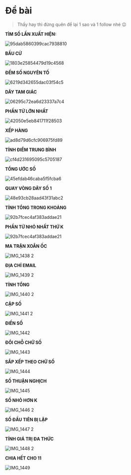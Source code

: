 # Đề bài

> Thấy hay thì đừng quên để lại 1 sao và 1 follow nhé 😉

**TÌM SỐ LẦN XUẤT HIỆN:**

![95dab5860399cac7938810](https://user-images.githubusercontent.com/84088181/136099918-fbf847a3-45e6-4eb3-a000-f69b9bd61f0c.jpg)

**BẦU CỬ**

![1803e25854479d19c4568](https://user-images.githubusercontent.com/84088181/136099919-f87cdd18-a0a0-4ecf-9cfa-03d5789cc9fa.jpg)

**ĐẾM SỐ NGUYÊN TỐ**

![6219d342655dac03f54c5](https://user-images.githubusercontent.com/84088181/136099922-46cf6456-3cc1-435b-8caf-c4916918c328.jpg)

**DÃY TAM GIÁC**

![06295c72ea6d23337a7c4](https://user-images.githubusercontent.com/84088181/136099924-ab6aa8fc-c493-42d3-965b-460796e7ae1d.jpg)

**PHẦN TỬ LỚN NHẤT**

![42050e5eb841711f28503](https://user-images.githubusercontent.com/84088181/136099926-d4d54e99-2ddd-40fd-a07c-63830f15d744.jpg)

**XẾP HÀNG**

![ad8d79d6cfc906975fd89](https://user-images.githubusercontent.com/84088181/136099929-8412f45a-6d81-4586-baa5-2c8602f1e037.jpg)

**TÍNH ĐIỂM TRUNG BÌNH**

![cf4d231695095c5705187](https://user-images.githubusercontent.com/84088181/136099932-be2830b4-cfcf-4b3f-8e3a-2e896558ea1f.jpg)

**TỔNG ƯỚC SỐ**

![45efdab46caba5f5fcba6](https://user-images.githubusercontent.com/84088181/136099933-f1ba296e-aa18-410c-9865-3c1943486cff.jpg)

**QUAY VÒNG DÃY SỐ 1**

![48e93cb28aad43f31abc2](https://user-images.githubusercontent.com/84088181/136099937-6218bd4e-f27c-4565-b565-0bd51cd7575e.jpg)

**TÍNH TỔNG TRONG KHOẢNG**

![92b7fcec4af383addae21](https://user-images.githubusercontent.com/84088181/136099939-26d97087-9f19-489f-88b9-0df4f48fa749.jpg)

**PHẦN TỬ NHỎ NHẤT THỨ K**

![92b7fcec4af383addae21](https://user-images.githubusercontent.com/84088181/136099939-26d97087-9f19-489f-88b9-0df4f48fa749.jpg)

**MA TRẬN XOẮN ỐC**

![IMG_1438 2](https://user-images.githubusercontent.com/84088181/136787126-3692f99b-cd21-4b16-8074-da5b52ff9ce9.PNG)

**ĐỊA CHỈ EMAIL**

![IMG_1439 2](https://user-images.githubusercontent.com/84088181/136787132-9a4d1322-0615-4c11-9f0f-c5ff1f99949e.PNG)

**TÍNH TỔNG**

![IMG_1440 2](https://user-images.githubusercontent.com/84088181/136787137-9cd8abe6-2f70-49c5-bce2-0abaf900f1ff.PNG)

**CẶP SỐ**

![IMG_1441 2](https://user-images.githubusercontent.com/84088181/136787140-2b725e9b-049e-4c09-bb3f-b953e72a5dea.PNG)

**ĐIỀN SỐ**

![IMG_1442](https://user-images.githubusercontent.com/84088181/136787143-d849df00-8dfb-49b5-80cf-15a0f16477ce.PNG)

**ĐỔI CHỖ CHỮ SỐ**

![IMG_1443](https://user-images.githubusercontent.com/84088181/136787144-6e885c20-1e4a-4dd5-86dd-06c1a89339c3.PNG)

**SẮP XẾP THEO CHỮ SỐ**

![IMG_1444](https://user-images.githubusercontent.com/84088181/136787146-791309c4-668e-43d8-9300-b1bba78904b3.PNG)

**SỐ THUẬN NGHỊCH**

![IMG_1445](https://user-images.githubusercontent.com/84088181/136787148-0cedb2b8-7566-460d-ba6c-b8fd15f756a2.PNG)

**SỐ NHỎ HƠN K**

![IMG_1446 2](https://user-images.githubusercontent.com/84088181/136787151-4762da5e-e959-4c29-b5da-506b496fe22c.PNG)

**SỐ ĐẦU TIÊN BỊ LẶP**

![IMG_1447 2](https://user-images.githubusercontent.com/84088181/136787152-da2d11c8-0c08-4fea-b99c-e7e489891a5f.PNG)

**TÍNH GIÁ TRỊ ĐA THỨC**

![IMG_1448 2](https://user-images.githubusercontent.com/84088181/136787156-19f3a630-1634-4a7e-81b6-f9f593af96ab.PNG)

**CHIA HẾT CHO 11**

![IMG_1449](https://user-images.githubusercontent.com/84088181/136787157-900769ad-69e8-46be-8b1b-6bd699386c42.PNG)

